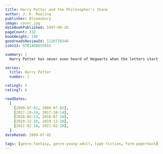 ```yaml
---
title: Harry Potter and the Philosopher's Stone
author: J. K. Rowling
publisher: Bloomsbury
image: cover.jpg
dateBookPublished: 1997-06-26
pageCount: 332
bookHeight: 198
goodreadsReviewId: 1120778246
isbn13: 9781408855652

summary: |
  Harry Potter has never even heard of Hogwarts when the letters start dropping on the doormat at number four, Privet Drive. Addressed in green ink on yellowish parchment with a purple seal, they are swiftly confiscated by his grisly aunt and uncle. Then, on Harry's eleventh birthday, a great beetle-eyed giant of a man called Rubeus Hagrid bursts in with some astonishing news: Harry Potter is a wizard, and he has a place at Hogwarts School of Witchcraft and Wizardry. An incredible adventure is about to begin!

series:
  title: Harry Potter
  number: 1

rating5: 5
rating7: 6

readDates:
  [
    [2009-07-01, 2009-07-02],
    [2017-10-14, 2017-10-14],
    [2018-06-13, 2018-07-16],
    [2019-12-16, 2019-12-18],
    [2021-02-18, 2021-02-18],
  ]
dateRated: 2009-07-02

tags: [genre-fantasy, genre-young-adult, type-fiction, form-paperback]
---
```


